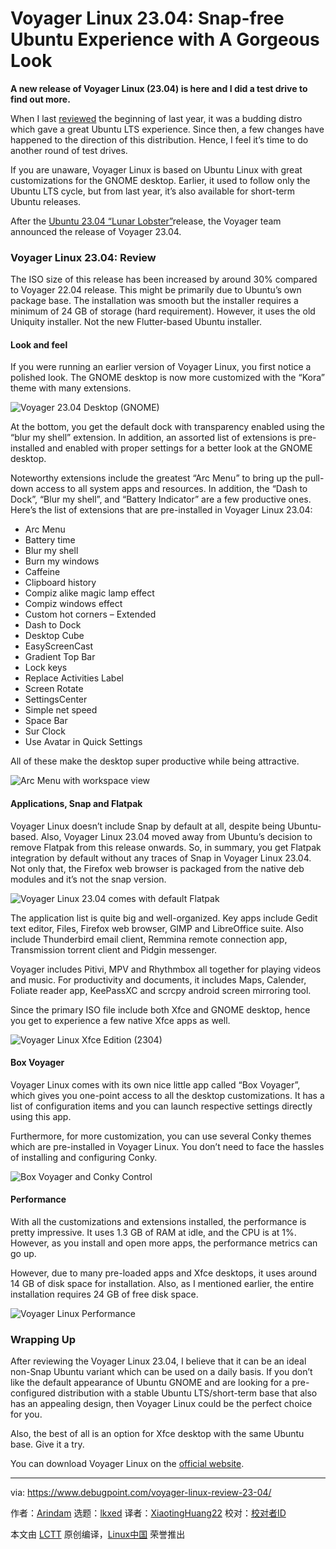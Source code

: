 [#]: subject: "Voyager Linux 23.04: Snap-free Ubuntu Experience with A Gorgeous Look"
[#]: via: "https://www.debugpoint.com/voyager-linux-review-23-04/"
[#]: author: "Arindam https://www.debugpoint.com/author/admin1/"
[#]: collector: "lkxed"
[#]: translator: "XiaotingHuang22"
[#]: reviewer: " "
[#]: publisher: " "
[#]: url: " "

Voyager Linux 23.04: Snap-free Ubuntu Experience with A Gorgeous Look
======

**A new release of Voyager Linux (23.04) is here and I did a test drive to find out more.**

When I last [reviewed][1] the beginning of last year, it was a budding distro which gave a great Ubuntu LTS experience. Since then, a few changes have happened to the direction of this distribution. Hence, I feel it’s time to do another round of test drives.

If you are unaware, Voyager Linux is based on Ubuntu Linux with great customizations for the GNOME desktop. Earlier, it used to follow only the Ubuntu LTS cycle, but from last year, it’s also available for short-term Ubuntu releases.

After the [Ubuntu 23.04 “Lunar Lobster”][2]release, the Voyager team announced the release of Voyager 23.04.

### Voyager Linux 23.04: Review

The ISO size of this release has been increased by around 30% compared to Voyager 22.04 release. This might be primarily due to Ubuntu’s own package base. The installation was smooth but the installer requires a minimum of 24 GB of storage (hard requirement). However, it uses the old Uniquity installer. Not the new Flutter-based Ubuntu installer.

#### Look and feel

If you were running an earlier version of Voyager Linux, you first notice a polished look. The GNOME desktop is now more customized with the “Kora” theme with many extensions.

![Voyager 23.04 Desktop (GNOME)][3]

At the bottom, you get the default dock with transparency enabled using the “blur my shell” extension. In addition, an assorted list of extensions is pre-installed and enabled with proper settings for a better look at the GNOME desktop.

Noteworthy extensions include the greatest “Arc Menu” to bring up the pull-down access to all system apps and resources. In addition, the “Dash to Dock”, “Blur my shell”, and “Battery Indicator” are a few productive ones. Here’s the list of extensions that are pre-installed in Voyager Linux 23.04:

- Arc Menu
- Battery time
- Blur my shell
- Burn my windows
- Caffeine
- Clipboard history
- Compiz alike magic lamp effect
- Compiz windows effect
- Custom hot corners – Extended
- Dash to Dock
- Desktop Cube
- EasyScreenCast
- Gradient Top  Bar
- Lock keys
- Replace Activities Label
- Screen Rotate
- SettingsCenter
- Simple net speed
- Space Bar
- Sur Clock
- Use Avatar in Quick Settings

All of these make the desktop super productive while being attractive.

![Arc Menu with workspace view][4]

#### Applications, Snap and Flatpak

Voyager Linux doesn’t include Snap by default at all, despite being Ubuntu-based. Also, Voyager Linux 23.04 moved away from Ubuntu’s decision to remove Flatpak from this release onwards. So, in summary, you get Flatpak integration by default without any traces of Snap in Voyager Linux 23.04. Not only that, the Firefox web browser is packaged from the native deb modules and it’s not the snap version.

![Voyager Linux 23.04 comes with default Flatpak][5]

The application list is quite big and well-organized. Key apps include Gedit text editor, Files, Firefox web browser, GIMP and LibreOffice suite. Also include Thunderbird email client, Remmina remote connection app, Transmission torrent client and Pidgin messenger.

Voyager includes Pitivi, MPV and Rhythmbox all together for playing videos and music. For productivity and documents, it includes Maps, Calender, Foliate reader app, KeePassXC and scrcpy android screen mirroring tool.

Since the primary ISO file include both Xfce and GNOME desktop, hence you get to experience a few native Xfce apps as well.

![Voyager Linux Xfce Edition (2304)][6]

#### Box Voyager

Voyager Linux comes with its own nice little app called “Box Voyager”, which gives you one-point access to all the desktop customizations. It has a list of configuration items and you can launch respective settings directly using this app.

Furthermore, for more customization, you can use several Conky themes which are pre-installed in Voyager Linux. You don’t need to face the hassles of installing and configuring Conky.

![Box Voyager and Conky Control][7]

#### Performance

With all the customizations and extensions installed, the performance is pretty impressive. It uses 1.3 GB of RAM at idle, and the CPU is at 1%. However, as you install and open more apps, the performance metrics can go up.

However, due to many pre-loaded apps and Xfce desktops, it uses around 14 GB of disk space for installation. Also, as I mentioned earlier, the entire installation requires 24 GB of free disk space.

![Voyager Linux Performance][8]

### Wrapping Up

After reviewing the Voyager Linux 23.04, I believe that it can be an ideal non-Snap Ubuntu variant which can be used on a daily basis. If you don’t like the default appearance of Ubuntu GNOME and are looking for a pre-configured distribution with a stable Ubuntu LTS/short-term base that also has an appealing design, then Voyager Linux could be the perfect choice for you.

Also, the best of all is an option for Xfce desktop with the same Ubuntu base. Give it a try.

You can download Voyager Linux on the [official website][9].

--------------------------------------------------------------------------------

via: https://www.debugpoint.com/voyager-linux-review-23-04/

作者：[Arindam][a]
选题：[lkxed][b]
译者：[XiaotingHuang22](https://github.com/XiaotingHuang22)
校对：[校对者ID](https://github.com/校对者ID)

本文由 [LCTT](https://github.com/LCTT/TranslateProject) 原创编译，[Linux中国](https://linux.cn/) 荣誉推出

[a]: https://www.debugpoint.com/author/admin1/
[b]: https://github.com/lkxed/
[1]: https://www.debugpoint.com/voyager-live-linux-review-2022/
[2]: https://www.debugpoint.com/ubuntu-23-04-features/
[3]: https://www.debugpoint.com/wp-content/uploads/2023/04/Voyager-23.04-Desktop-GNOME.jpg
[4]: https://www.debugpoint.com/wp-content/uploads/2023/04/Arc-Menu-with-workspace-view.jpg
[5]: https://www.debugpoint.com/wp-content/uploads/2023/04/Voyager-Linux-23.04-comes-with-default-Flatpak.jpg
[6]: https://www.debugpoint.com/wp-content/uploads/2023/04/Voyager-Linux-Xfce-Edition-2304.jpg
[7]: https://www.debugpoint.com/wp-content/uploads/2023/04/Box-Voyager-and-Conky-Control.jpg
[8]: https://www.debugpoint.com/wp-content/uploads/2023/04/Voyager-Linux-Performance.jpg
[9]: https://voyagerlive.org/
